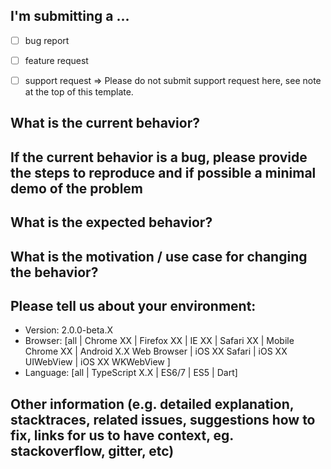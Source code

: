 ## I'm submitting a ...

  - [ ] bug report
  - [ ] feature request
  - [ ] support request => Please do not submit support request here, see note at the top of this template.


## What is the current behavior?



## If the current behavior is a bug, please provide the steps to reproduce and if possible a minimal demo of the problem



## What is the expected behavior?



## What is the motivation / use case for changing the behavior?



## Please tell us about your environment:
  
  - Version: 2.0.0-beta.X
  - Browser: [all | Chrome XX | Firefox XX | IE XX | Safari XX | Mobile Chrome XX | Android X.X Web Browser | iOS XX Safari | iOS XX UIWebView | iOS XX WKWebView ]
  - Language: [all | TypeScript X.X | ES6/7 | ES5 | Dart]


## Other information (e.g. detailed explanation, stacktraces, related issues, suggestions how to fix, links for us to have context, eg. stackoverflow, gitter, etc)